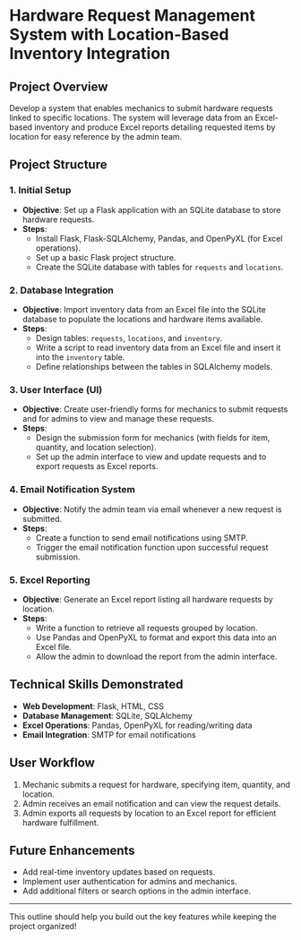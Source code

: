 # Hardware Request Management System with Location-Based Inventory Integration

## Project Overview
Develop a system that enables mechanics to submit hardware requests linked to specific locations. The system will leverage data from an Excel-based inventory and produce Excel reports detailing requested items by location for easy reference by the admin team.

## Project Structure

### 1. Initial Setup
   - **Objective**: Set up a Flask application with an SQLite database to store hardware requests.
   - **Steps**:
      - Install Flask, Flask-SQLAlchemy, Pandas, and OpenPyXL (for Excel operations).
      - Set up a basic Flask project structure.
      - Create the SQLite database with tables for `requests` and `locations`.

### 2. Database Integration
   - **Objective**: Import inventory data from an Excel file into the SQLite database to populate the locations and hardware items available.
   - **Steps**:
      - Design tables: `requests`, `locations`, and `inventory`.
      - Write a script to read inventory data from an Excel file and insert it into the `inventory` table.
      - Define relationships between the tables in SQLAlchemy models.

### 3. User Interface (UI)
   - **Objective**: Create user-friendly forms for mechanics to submit requests and for admins to view and manage these requests.
   - **Steps**:
      - Design the submission form for mechanics (with fields for item, quantity, and location selection).
      - Set up the admin interface to view and update requests and to export requests as Excel reports.

### 4. Email Notification System
   - **Objective**: Notify the admin team via email whenever a new request is submitted.
   - **Steps**:
      - Create a function to send email notifications using SMTP.
      - Trigger the email notification function upon successful request submission.

### 5. Excel Reporting
   - **Objective**: Generate an Excel report listing all hardware requests by location.
   - **Steps**:
      - Write a function to retrieve all requests grouped by location.
      - Use Pandas and OpenPyXL to format and export this data into an Excel file.
      - Allow the admin to download the report from the admin interface.

## Technical Skills Demonstrated
   - **Web Development**: Flask, HTML, CSS
   - **Database Management**: SQLite, SQLAlchemy
   - **Excel Operations**: Pandas, OpenPyXL for reading/writing data
   - **Email Integration**: SMTP for email notifications

## User Workflow
1. Mechanic submits a request for hardware, specifying item, quantity, and location.
2. Admin receives an email notification and can view the request details.
3. Admin exports all requests by location to an Excel report for efficient hardware fulfillment.

## Future Enhancements
   - Add real-time inventory updates based on requests.
   - Implement user authentication for admins and mechanics.
   - Add additional filters or search options in the admin interface.

---

This outline should help you build out the key features while keeping the project organized!
